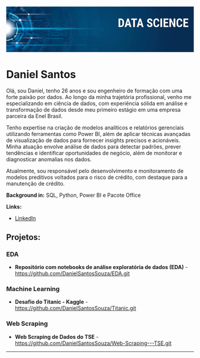 <p align="center">
  <img src="banner.png" >
</p>

# Daniel Santos
Olá, sou Daniel, tenho 26 anos e sou engenheiro de formação com uma forte paixão por dados. Ao longo da minha trajetória profissional, venho me especializando em ciência de dados, com experiência sólida em análise e transformação de dados desde meu primeiro estágio em uma empresa parceira da Enel Brasil.

Tenho expertise na criação de modelos analíticos e relatórios gerenciais utilizando ferramentas como Power BI, além de aplicar técnicas avançadas de visualização de dados para fornecer insights precisos e acionáveis. Minha atuação envolve análise de dados para detectar padrões, prever tendências e identificar oportunidades de negócio, além de monitorar e diagnosticar anomalias nos dados.

Atualmente, sou responsável pelo desenvolvimento e monitoramento de modelos preditivos voltados para o risco de crédito, com destaque para a manutenção de crédito.

**Background in:** SQL, Python, Power BI e Pacote Office

**Links:**
* [LinkedIn](https://www.linkedin.com/in/daniel-dos-santos-souza-42388614b/)

## Projetos:

### EDA
* **Repositório com notebooks de análise exploratória de dados (EDA)** - https://github.com/DanielSantosSouza/EDA.git

### Machine Learning
* **Desafio do Titanic - Kaggle** - https://github.com/DanielSantosSouza/Titanic.git

### Web Scraping
* **Web Scraping de Dados do TSE** - https://github.com/DanielSantosSouza/Web-Scraping---TSE.git
  
---




